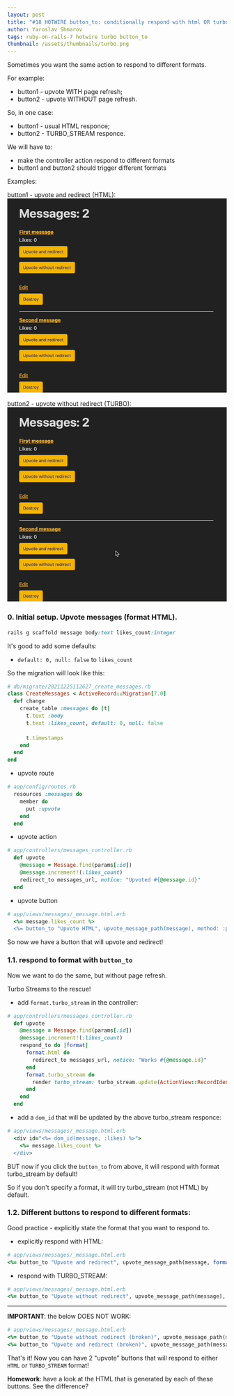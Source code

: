 ```yaml
---
layout: post
title: "#18 HOTWIRE button_to: conditionally respond with html OR turbo_stream"
author: Yaroslav Shmarov
tags: ruby-on-rails-7 hotwire turbo button_to
thumbnail: /assets/thumbnails/turbo.png
---
```


Sometimes you want the same action to respond to different formats.

For example:
* button1 - upvote WITH page refresh;
* button2 - upvote WITHOUT page refresh.

So, in one case:
* button1 - usual HTML responce;
* button2 - TURBO_STREAM responce.

We will have to:
* make the controller action respond to different formats
* button1 and button2 should trigger different formats

Examples:

button1 - upvote and redirect (HTML):
![button1 - upvote and redirect](assets/images/html-upvote.gif)

button2 - upvote without redirect (TURBO):
![button2 - upvote without redirect](assets/images/turbo-upvote.gif)

### 0. Initial setup. Upvote messages (format HTML).

```ruby
rails g scaffold message body:text likes_count:integer
```

It's good to add some defaults:
* `default: 0, null: false` to `likes_count`

So the migration will look like this:

```ruby
# db/migrate/20211225112627_create_messages.rb
class CreateMessages < ActiveRecord::Migration[7.0]
  def change
    create_table :messages do |t|
      t.text :body
      t.text :likes_count, default: 0, null: false

      t.timestamps
    end
  end
end
```

* upvote route

```ruby
# app/config/routes.rb
  resources :messages do
    member do
      put :upvote
    end
  end
```

* upvote action

```ruby
# app/controllers/messages_controller.rb
  def upvote
    @message = Message.find(params[:id])
    @message.increment!(:likes_count)
    redirect_to messages_url, notice: "Upvoted #{@message.id}"
  end
```

* upvote button

```ruby
# app/views/messages/_message.html.erb
  <%= message.likes_count %>
  <%= button_to "Upvote HTML", upvote_message_path(message), method: :put %>
```

So now we have a button that will upvote and redirect!

### 1.1. respond to format with `button_to`

Now we want to do the same, but without page refresh.

Turbo Streams to the rescue!

* add `format.turbo_stream` in the controller:

```ruby
# app/controllers/messages_controller.rb
  def upvote
    @message = Message.find(params[:id])
    @message.increment!(:likes_count)
    respond_to do |format|
      format.html do
        redirect_to messages_url, notice: "Works #{@message.id}"
      end
      format.turbo_stream do
        render turbo_stream: turbo_stream.update(ActionView::RecordIdentifier.dom_id(@message, :likes), html: "#{@message.likes_count} #{Time.zone.now}")
      end
    end
  end
```

* add a `dom_id` that will be updated by the above turbo_stream responce:

```ruby
# app/views/messages/_message.html.erb
  <div id="<%= dom_id(message, :likes) %>">
    <%= message.likes_count %>
  </div>
```

BUT now if you click the `button_to` from above, it will respond with format turbo_stream by default!

So if you don't specify a format, it will try turbo_stream (not HTML) by default.

### 1.2. Different buttons to respond to different formats:

Good practice - explicitly state the format that you want to respond to.

* explicitly respond with HTML:
```ruby
# app/views/messages/_message.html.erb
<%= button_to "Upvote and redirect", upvote_message_path(message, format: :html), method: :put %>
```

* respond with TURBO_STREAM:
```ruby
# app/views/messages/_message.html.erb
<%= button_to "Upvote without redirect", upvote_message_path(message), method: :put, :form => {"data-type" => "turbo_stream" } %>
```

****

**IMPORTANT**: the below DOES NOT WORK:
```ruby
# app/views/messages/_message.html.erb
<%= button_to "Upvote without redirect (broken)", upvote_message_path(message, format: :turbo_stream), method: :put %>
<%= button_to "Upvote and redirect (broken)", upvote_message_path(message), method: :put, :form => {"data-type" => "html" } %>
```

That's it! Now you can have 2 "upvote" buttons that will respond to either `HTML` or `TURBO_STREAM` format!

**Homework**: have a look at the HTML that is generated by each of these buttons. See the difference?
